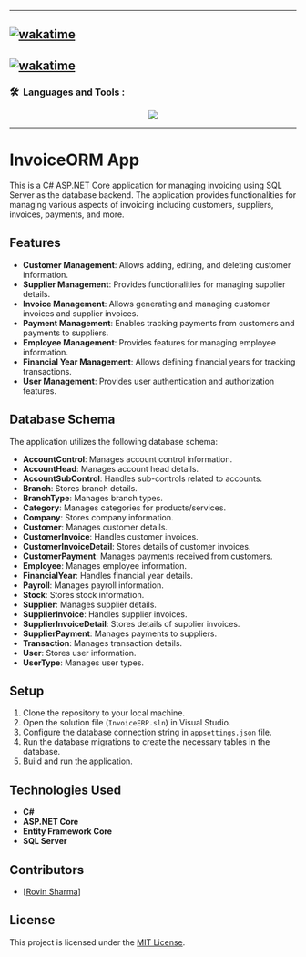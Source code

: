 ----
[![wakatime](https://wakatime.com/badge/user/018b52ca-833c-449a-8a52-a35427011708/project/018d5f9d-f096-4e7a-a47a-a6ef653de923.svg)](https://wakatime.com/badge/user/018b52ca-833c-449a-8a52-a35427011708/project/018d5f9d-f096-4e7a-a47a-a6ef653de923)
----
[![wakatime](https://wakatime.com/badge/github/rovinsharmagit/InvoiceERP--ORM-.svg)](https://wakatime.com/badge/github/rovinsharmagit/InvoiceERP--ORM-)
----

### 🛠 &nbsp;Languages and Tools :

<p align="center">
  <a href="https://skillicons.dev">
    <img src="https://skillicons.dev/icons?i=git,bootstrap,cs,css,dotnet,github,js,jquery,visualstudio,vscode" />
  </a>
</p>

----

# InvoiceORM App

This is a C# ASP.NET Core application for managing invoicing using SQL Server as the database backend. The application provides functionalities for managing various aspects of invoicing including customers, suppliers, invoices, payments, and more.

## Features

- **Customer Management**: Allows adding, editing, and deleting customer information.
- **Supplier Management**: Provides functionalities for managing supplier details.
- **Invoice Management**: Allows generating and managing customer invoices and supplier invoices.
- **Payment Management**: Enables tracking payments from customers and payments to suppliers.
- **Employee Management**: Provides features for managing employee information.
- **Financial Year Management**: Allows defining financial years for tracking transactions.
- **User Management**: Provides user authentication and authorization features.

## Database Schema

The application utilizes the following database schema:

- **AccountControl**: Manages account control information.
- **AccountHead**: Manages account head details.
- **AccountSubControl**: Handles sub-controls related to accounts.
- **Branch**: Stores branch details.
- **BranchType**: Manages branch types.
- **Category**: Manages categories for products/services.
- **Company**: Stores company information.
- **Customer**: Manages customer details.
- **CustomerInvoice**: Handles customer invoices.
- **CustomerInvoiceDetail**: Stores details of customer invoices.
- **CustomerPayment**: Manages payments received from customers.
- **Employee**: Manages employee information.
- **FinancialYear**: Handles financial year details.
- **Payroll**: Manages payroll information.
- **Stock**: Stores stock information.
- **Supplier**: Manages supplier details.
- **SupplierInvoice**: Handles supplier invoices.
- **SupplierInvoiceDetail**: Stores details of supplier invoices.
- **SupplierPayment**: Manages payments to suppliers.
- **Transaction**: Manages transaction details.
- **User**: Stores user information.
- **UserType**: Manages user types.

## Setup

1. Clone the repository to your local machine.
2. Open the solution file (`InvoiceERP.sln`) in Visual Studio.
3. Configure the database connection string in `appsettings.json` file.
4. Run the database migrations to create the necessary tables in the database.
5. Build and run the application.

## Technologies Used

- **C#**
- **ASP.NET Core**
- **Entity Framework Core**
- **SQL Server**

## Contributors

- [[Rovin Sharma](https://github.com/rovinsharmagit)]

## License

This project is licensed under the [MIT License](LICENSE).
